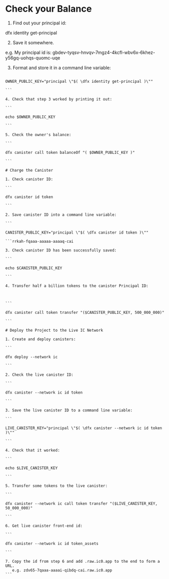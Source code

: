 # Check your Balance

1. Find out your principal id:

dfx identity get-principal

2. Save it somewhere.

e.g. My principal id is: gbdev-tyqsv-hnvqv-7mgz4-4kcfl-wbv6x-6khez-y56gq-uohqs-quomc-uqe

3. Format and store it in a command line variable:

````

OWNER_PUBLIC_KEY="principal \"$( \dfx identity get-principal )\""

```

4. Check that step 3 worked by printing it out:

```

echo $OWNER_PUBLIC_KEY

```

5. Check the owner's balance:

```

dfx canister call token balanceOf "( $OWNER_PUBLIC_KEY )"

```

# Charge the Canister

1. Check canister ID:

```

dfx canister id token

```

2. Save canister ID into a command line variable:

```

CANISTER_PUBLIC_KEY="principal \"$( \dfx canister id token )\""

```rrkah-fqaaa-aaaaa-aaaaq-cai

3. Check canister ID has been successfully saved:

```

echo $CANISTER_PUBLIC_KEY

```

4. Transfer half a billion tokens to the canister Principal ID:



```

dfx canister call token transfer "($CANISTER_PUBLIC_KEY, 500_000_000)"

```

# Deploy the Project to the Live IC Network

1. Create and deploy canisters:

```

dfx deploy --network ic

```

2. Check the live canister ID:

```

dfx canister --network ic id token

```

3. Save the live canister ID to a command line variable:

```

LIVE_CANISTER_KEY="principal \"$( \dfx canister --network ic id token )\""

```

4. Check that it worked:

```

echo $LIVE_CANISTER_KEY

```

5. Transfer some tokens to the live canister:

```

dfx canister --network ic call token transfer "($LIVE_CANISTER_KEY, 50_000_000)"

```

6. Get live canister front-end id:

```

dfx canister --network ic id token_assets

```

7. Copy the id from step 6 and add .raw.ic0.app to the end to form a URL.
   e.g. zdv65-7qaaa-aaaai-qibdq-cai.raw.ic0.app
```
````
